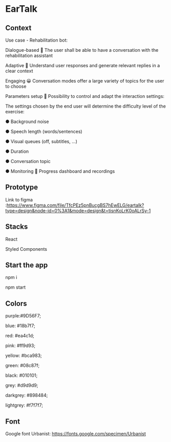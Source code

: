 # EarTalk

## Context
Use case - Rehabilitation bot:

Dialogue-based 💬
The user shall be able to have a conversation with the rehabilitation assistant

Adaptive 🧠
Understand user responses and generate relevant replies in a clear context

Engaging 😀
Conversation modes offer a large variety of topics for the user to choose

Parameters setup 🔧 Possibility to control and adapt the interaction settings:

The settings chosen by the end user will determine the difficulty level of the exercise:

● Background noise

● Speech length (words/sentences)

● Visual queues (off, subtitles, ...)

● Duration

● Conversation topic

● Monitoring 🔎 Progress dashboard and recordings


## Prototype
Link to figma :https://www.figma.com/file/TfcPEz5pnBucgBS7hEwELG/eartalk?type=design&node-id=0%3A1&mode=design&t=tisnKoLrK0oALrSy-1

## Stacks
React 

Styled Components

## Start the app
npm i

npm start

## Colors
purple:#9D56F7;

blue: #18b7f7;

red: #ea4c1d;

pink: #ff9d93;

yellow: #bca983;

green: #08c87f;

black: #010101;

grey: #d9d9d9;

darkgrey: #898484;

lightgrey: #f7f7f7;

## Font
Google font Urbanist: https://fonts.google.com/specimen/Urbanist





